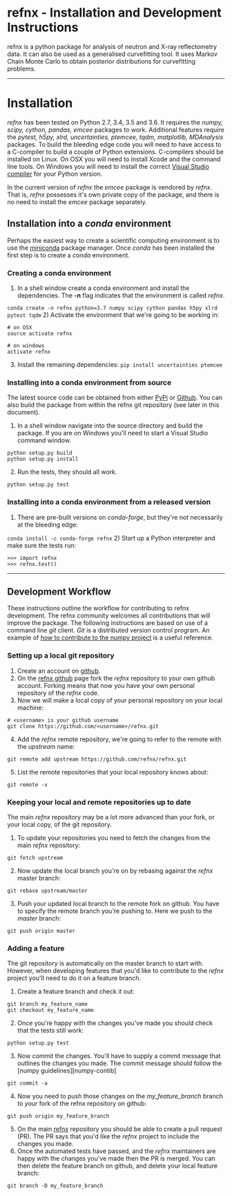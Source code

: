 # refnx - Installation and Development Instructions

refnx is a python package for analysis of neutron and X-ray reflectometry data.
It can also be used as a generalised curvefitting tool. It uses Markov Chain
Monte Carlo to obtain posterior distributions for curvefitting problems.

--------------
# Installation

*refnx* has been tested on Python 2.7, 3.4, 3.5 and 3.6. It requires the *numpy,
scipy, cython, pandas, emcee* packages to work. Additional features require the
*pytest, h5py, xlrd, uncertainties, ptemcee, tqdm, matplotlib, MDAnalysis* packages. To build the bleeding edge code you will need to have access to a C-compiler to build a
couple of Python extensions. C-compilers should be installed on Linux. On OSX you
will need to install Xcode and the command line tools. On Windows you will need to
install the correct [Visual Studio compiler][Visual-studio-compiler] for your
Python version.

In the current version of *refnx* the *emcee* package is vendored by *refnx*. That
is, *refnx* possesses it's own private copy of the package, and there is no need to
install the *emcee* package separately.

## Installation into a *conda* environment

Perhaps the easiest way to create a scientific computing environment is to use the [miniconda][miniconda] package manager. Once *conda* has been installed the first step is to create a *conda* environment.

### Creating a conda environment

  1) In a shell window create a conda environment and install the dependencies. The **-n** flag indicates that the environment is called *refnx*.

  ```conda create -n refnx python=3.7 numpy scipy cython pandas h5py xlrd pytest tqdm```
  2) Activate the environment that we're going to be working in:

  ```
  # on OSX
  source activate refnx

  # on windows  
  activate refnx
  ```
  3) Install the remaining dependencies:
  ```pip install uncertainties ptemcee```

### Installing into a conda environment from source

 The latest source code can be obtained from either [PyPi][PyPi] or [Github][github-refnx]. You can also build the package from within the refnx git repository (see later in this document).
  1) In a shell window navigate into the source directory and build the package. If you are on Windows you'll need to start a Visual Studio command window.
  ```
  python setup.py build
  python setup.py install
  ```
  2) Run the tests, they should all work.
  ```
  python setup.py test
  ```

### Installing into a conda environment from a released version

  1) There are pre-built versions on *conda-forge*, but they're not necessarily at the bleeding edge:

  ```conda install -c conda-forge refnx```
  2) Start up a Python interpreter and make sure the tests run:
  ```
  >>> import refnx
  >>> refnx.test()
  ```

-----------------------
## Development Workflow

These instructions outline the workflow for contributing to refnx development. The refnx community welcomes all contributions that will improve the package. The following instructions are based on use of a command line *git* client. *Git* is a distributed version control program. An example of [how to contribute to the numpy project][numpy-contrib] is a useful reference.

### Setting up a local git repository
  1) Create an account on [github](https://github.com/).
  2) On the [refnx github][github-refnx] page fork the *refnx* repository to your own github account. Forking means that now you have your own personal repository of the *refnx* code.
  3) Now we will make a local copy of your personal repository on your local machine:
  ```
  # <username> is your github username
  git clone https://github.com/<username>/refnx.git
  ```
  4) Add the *refnx* remote repository, we're going to refer to the remote with the *upstream* name:
  ```
  git remote add upstream https://github.com/refnx/refnx.git
  ```
  5) List the remote repositories that your local repository knows about:
  ```
  git remote -v
  ```

### Keeping your local and remote repositories up to date
The main *refnx* repository may be a lot more advanced than your fork, or your local copy, of the git repository.
  1) To update your repositories you need to fetch the changes from the main *refnx* repository:
  ```
  git fetch upstream
  ```
  2) Now update the local branch you're on by rebasing against the *refnx* master branch:
  ```
  git rebase upstream/master
  ```
  3) Push your updated local branch to the remote fork on github. You have to specify the remote branch you're pushing to. Here we push to the *master* branch:
  ```
  git push origin master
  ```

### Adding a feature
The git repository is automatically on the master branch to start with. However, when developing features that you'd like to contribute to the *refnx* project you'll need to do it on a feature branch.
  1) Create a feature branch and check it out:
  ```
  git branch my_feature_name
  git checkout my_feature_name
  ```
  2) Once you're happy with the changes you've made you should check that the tests still work:
  ```
  python setup.py test
  ```
  3) Now commit the changes. You'll have to supply a commit message that outlines the changes you made. The commit message should follow the [numpy guidelines][numpy-contib]
  ```
  git commit -a
  ```
  4) Now you need to push those changes on the *my_feature_branch* branch to *your* fork of the refnx repository on github:
  ```
  git push origin my_feature_branch
  ```
  5) On the main [refnx][github-refnx] repository you should be able to create a pull request (PR). The PR says that you'd like the *refnx* project to include the changes you made.
  6) Once the automated tests have passed, and the *refnx* maintainers are happy with the changes you've made then the PR is merged. You can then delete the feature branch on github, and delete your local feature branch:
  ```
  git branch -D my_feature_branch
  ```

   [PyPi]: <https://pypi.python.org/pypi/refnx>
   [github-refnx]: <https://github.com/refnx/refnx>
   [Visual-studio-compiler]: <https://wiki.python.org/moin/WindowsCompilers>
   [miniconda]: <https://conda.io/docs/install/quick.html>
   [numpy-contrib]: <https://docs.scipy.org/doc/numpy/dev/>
